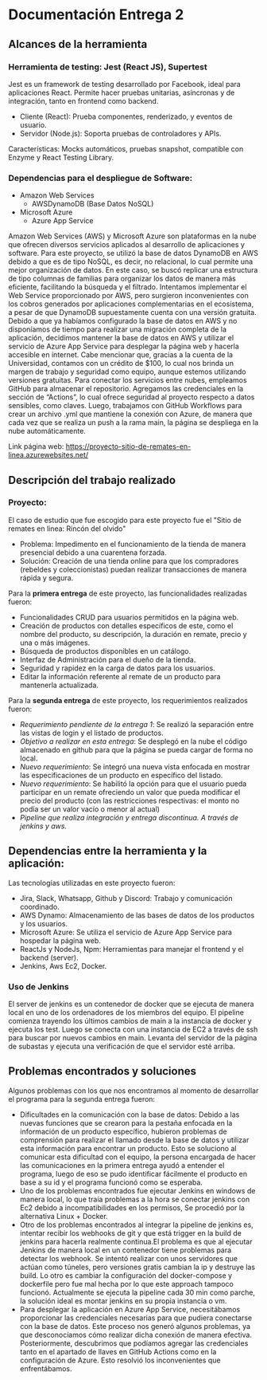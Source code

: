 # Documentación Entrega 2
## Alcances de la herramienta
### Herramienta de testing: Jest (React JS), Supertest
Jest es un framework de testing desarrollado por Facebook, ideal para aplicaciones React. Permite hacer pruebas unitarias, asíncronas y de integración, tanto en frontend como backend.

- Cliente (React): Prueba componentes, renderizado, y eventos de usuario.
- Servidor (Node.js): Soporta pruebas de controladores y APIs.

Características: Mocks automáticos, pruebas snapshot, compatible con Enzyme y React Testing Library.

### Dependencias para el despliegue de Software: 
- Amazon Web Services 
  - AWSDynamoDB (Base Datos NoSQL)
- Microsoft Azure
  - Azure App Service

Amazon Web Services (AWS) y Microsoft Azure son plataformas en la nube que ofrecen diversos servicios aplicados al desarrollo de aplicaciones y software. Para este proyecto, se utilizó la base de datos DynamoDB en AWS debido a que es de tipo NoSQL, es decir, no relacional, lo cual permite una mejor organización de datos. En este caso, se buscó replicar una estructura de tipo columnas de familias para organizar los datos de manera más eficiente, facilitando la búsqueda y el filtrado.
Intentamos implementar el Web Service proporcionado por AWS, pero surgieron inconvenientes con los cobros generados por aplicaciones complementarias en el ecosistema, a pesar de que DynamoDB supuestamente cuenta con una versión gratuita. Debido a que ya habíamos configurado la base de datos en AWS y no disponíamos de tiempo para realizar una migración completa de la aplicación, decidimos mantener la base de datos en AWS y utilizar el servicio de Azure App Service para desplegar la página web y hacerla accesible en internet.
Cabe mencionar que, gracias a la cuenta de la Universidad, contamos con un crédito de $100, lo cual nos brinda un margen de trabajo y seguridad como equipo, aunque estemos utilizando versiones gratuitas. Para conectar los servicios entre nubes, empleamos GitHub para almacenar el repositorio. Agregamos las credenciales en la sección de “Actions”, lo cual ofrece seguridad al proyecto respecto a datos sensibles, como claves. Luego, trabajamos con GitHub Workflows para crear un archivo .yml que mantiene la conexión con Azure, de manera que cada vez que se realiza un push a la rama main, la página se despliega en la nube automáticamente.

Link página web: https://proyecto-sitio-de-remates-en-linea.azurewebsites.net/

## Descripción del trabajo realizado
### Proyecto:
El caso de estudio que fue escogido para este proyecto fue el "Sitio de remates en linea: Rincón del olvido"
- Problema: Impedimento en el funcionamiento de la tienda de manera presencial debido a una cuarentena forzada.
- Solución: Creación de una tienda online para que los compradores (rebeldes y coleccionistas) puedan realizar transacciones de manera rápida y segura.

Para la **primera entrega** de este proyecto, las funcionalidades realizadas fueron: 
- Funcionalidades CRUD para usuarios permitidos en la página web.
- Creación de productos con detalles específicos de este, como el nombre del producto, su descripción, la duración en remate, precio y una o más imágenes.
- Búsqueda de productos disponibles en un catálogo.
- Interfaz de Administración para el dueño de la tienda.
- Seguridad y rapidez en la carga de datos para los usuarios.
- Editar la información referente al remate de un producto para mantenerla actualizada. 

Para la **segunda entrega** de este proyecto, los requerimientos realizados fueron:
- *Requerimiento pendiente de la entrega 1*: Se realizó la separación entre las vistas de login y el listado de productos.
- *Objetivo a realizar en esta entrega*: Se desplegó en la nube el código almacenado en github para que la página se pueda cargar de forma no local.
- *Nuevo requerimiento*: Se integró una nueva vista enfocada en mostrar las especificaciones de un producto en específico del listado.
- *Nuevo requerimiento*: Se habilitó la opción para que el usuario pueda participar en un remate ofreciendo un valor que pueda modificar el precio del producto (con las restricciones respectivas: el monto no podía ser un valor vacío o menor al actual) 
- *Pipeline que realiza integración y entrega discontinua. A través de jenkins y aws.*

## Dependencias entre la herramienta y la aplicación:
Las tecnologías utilizadas en este proyecto fueron:
- Jira, Slack, Whatsapp, Github y Discord: Trabajo y comunicación coordinado.
- AWS Dynamo: Almacenamiento de las bases de datos de los productos y los usuarios.
- Microsoft Azure: Se utiliza el servicio de Azure App Service para hospedar la página web.
- ReactJs y NodeJs, Npm: Herramientas para manejar el frontend y el backend (server).
- Jenkins, Aws Ec2, Docker.

### Uso de Jenkins
El server de jenkins es un contenedor de docker que se ejecuta de manera local en uno de los ordenadores de los miembros del equipo. El pipeline comienza trayendo los últimos cambios de main a la instancia de docker y ejecuta los test. Luego se conecta con una instancia de EC2 a través de ssh para buscar por nuevos cambios en main. Levanta del servidor de la página de subastas y ejecuta una verificación de que el servidor esté arriba.

## Problemas encontrados y soluciones
Algunos problemas con los que nos encontramos al momento de desarrollar el programa para la segunda entrega fueron:
- Dificultades en la comunicación con la base de datos: Debido a las nuevas funciones que se crearon para la pestaña enfocada en la información de un producto específico, hubieron problemas de comprensión para realizar el llamado desde la base de datos y utilizar esta información para encontrar un producto. Esto se soluciono al comunicar esta dificultad con el equipo, la persona encargada de hacer las comunicaciones en la primera entrega ayudó a entender el programa, luego de eso se pudo identificar fácilmente el producto en base a su id y el programa funcionó como se esperaba.
- Uno de los problemas encontrados fue ejecutar Jenkins en windows de manera local, lo que traía problemas a la hora se conectar jenkins con Ec2 debido a incompatibilidades en los permisos, Se procedió por la alternativa Linux + Docker.
- Otro de los problemas encontrados al integrar la pipeline de jenkins es, intentar recibir los webhooks de git y que está trigger en la build de jenkins para hacerla realmente continua.El problema es que al ejecutar Jenkins de manera local en un contenedor tiene problemas para detectar los webhook. Se intentó realizar con unos servidores que actúan como túneles, pero versiones gratis cambian la ip y destruye las build. Lo otro es cambiar la configuración del docker-compose y dockerfile pero fue mal hecha por lo que este approach tampoco funcionó. Actualmente se ejecuta la pipeline cada 30 min como parche, la solución ideal es montar jenkins en su propia instancia o vm.
- Para desplegar la aplicación en Azure App Service, necesitábamos proporcionar las credenciales necesarias para que pudiera conectarse con la base de datos. Este proceso nos generó algunos problemas, ya que desconocíamos cómo realizar dicha conexión de manera efectiva. Posteriormente, descubrimos que podíamos agregar las credenciales tanto en el apartado de llaves en GitHub Actions como en la configuración de Azure. Esto resolvió los inconvenientes que enfrentábamos.
